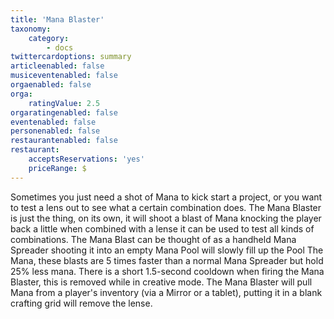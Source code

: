 ```yaml
---
title: 'Mana Blaster'
taxonomy:
    category:
        - docs
twittercardoptions: summary
articleenabled: false
musiceventenabled: false
orgaenabled: false
orga:
    ratingValue: 2.5
orgaratingenabled: false
eventenabled: false
personenabled: false
restaurantenabled: false
restaurant:
    acceptsReservations: 'yes'
    priceRange: $
---
```


Sometimes you just need a shot of Mana to kick start a project, or you want to test a lens out to see what a certain combination does. The Mana Blaster is just the thing, on its own, it will shoot a blast of Mana knocking the player back a little when combined with a lense it can be used to test all kinds of combinations. The Mana Blast can be thought of as a handheld Mana Spreader shooting it into an empty Mana Pool will slowly fill up the Pool The Mana, these blasts are 5 times faster than a normal Mana Spreader but hold 25% less mana. There is a short 1.5-second cooldown when firing the Mana Blaster, this is removed while in creative mode. The Mana Blaster will pull Mana from a player's inventory (via a Mirror or a tablet), putting it in a blank crafting grid will remove the lense.